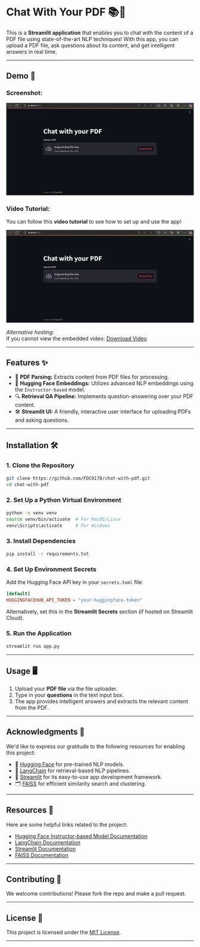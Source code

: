 # Chat With Your PDF 📚🤖

This is a **Streamlit application** that enables you to chat with the content of a PDF file using state-of-the-art NLP techniques! With this app, you can upload a PDF file, ask questions about its content, and get intelligent answers in real time.

---

## Demo 🚀

### Screenshot:
![App Screenshot](assets/app-face.png "Chat With Your PDF Application")

### Video Tutorial:
You can follow this **video tutorial** to see how to set up and use the app!

[![Watch the video](assets/app-face.png)](assets/demo_tutorial.mp4)

*Alternative hosting:*  
If you cannot view the embedded video: [Download Video](https://drive.google.com/file/d/1OOKx3wXgWGxLGe0XEOtniDOl33mUtdHd/view?usp=sharing)  

---

## Features ✨

- 📓 **PDF Parsing:** Extracts content from PDF files for processing.
- 🤗 **Hugging Face Embeddings:** Utilizes advanced NLP embeddings using the `Instructor-based` model.
- 🔍 **Retrieval QA Pipeline:** Implements question-answering over your PDF content.
- 🛠 **Streamlit UI:** A friendly, interactive user interface for uploading PDFs and asking questions.
  
---

## Installation 🛠️

### 1. Clone the Repository
```bash
git clone https://github.com/FDC0178/chat-with-pdf.git
cd chat-with-pdf
```

### 2. Set Up a Python Virtual Environment
```bash
python -m venv venv
source venv/bin/activate  # For MacOS/Linux
venv\Scripts\activate     # For Windows
```

### 3. Install Dependencies
```bash
pip install -r requirements.txt
```

### 4. Set Up Environment Secrets
Add the Hugging Face API key in your `secrets.toml` file:
```toml
[default]
HUGGINGFACEHUB_API_TOKEN = "your-huggingface-token"
```

Alternatively, set this in the **Streamlit Secrets** section (if hosted on Streamlit Cloud).

### 5. Run the Application
```bash
streamlit run app.py
```

---

## Usage 🖥️

1. Upload your **PDF file** via the file uploader.
2. Type in your **questions** in the text input box.
3. The app provides intelligent answers and extracts the relevant content from the PDF.

---

## Acknowledgments 🙏

We'd like to express our gratitude to the following resources for enabling this project:

- 🤗 [Hugging Face](https://huggingface.co/) for pre-trained NLP models.
- 📓 [LangChain](https://github.com/hwchase17/langchain) for retrieval-based NLP pipelines.
- 🎨 [Streamlit](https://streamlit.io/) for its easy-to-use app development framework.
- 🗂 [FAISS](https://faiss.ai/) for efficient similarity search and clustering.

---

## Resources 📖

Here are some helpful links related to the project:

- [Hugging Face Instructor-based Model Documentation](https://huggingface.co/hkunlp/instructor-base)
- [LangChain Documentation](https://python.langchain.com/en/latest/index.html)
- [Streamlit Documentation](https://docs.streamlit.io/)
- [FAISS Documentation](https://github.com/facebookresearch/faiss)

---

## Contributing 🧬

We welcome contributions! Please fork the repo and make a pull request.

---

## License 📜

This project is licensed under the [MIT License](LICENSE).

---
